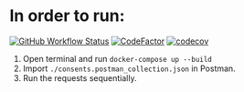 # In order to run:

[![GitHub Workflow Status](https://img.shields.io/github/workflow/status/kazimanzurrashid/consents-api-go/CI)](https://github.com/kazimanzurrashid/consents-api-go/actions)
[![CodeFactor](https://www.codefactor.io/repository/github/kazimanzurrashid/consents-api-go/badge)](https://www.codefactor.io/repository/github/kazimanzurrashid/consents-api-go)
[![codecov](https://codecov.io/gh/kazimanzurrashid/consents-api-go/branch/main/graph/badge.svg?token=TWUNQ28KBC)](https://codecov.io/gh/kazimanzurrashid/consents-api-go)

1. Open terminal and run `docker-compose up --build`
2. Import `./consents.postman_collection.json` in Postman.
3. Run the requests sequentially.
